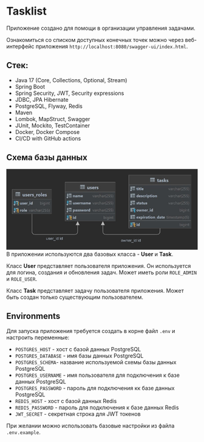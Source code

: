# Tasklist

Приложение создано для помощи в организации управления задачами.

Ознакомиться со списком доступных конечных точек можно 
через веб-интерфейс приложения `http://localhost:8080/swagger-ui/index.html`.

## Стек:
- Java 17 (Core, Collections, Optional, Stream)
- Spring Boot
- Spring Security, JWT, Security expressions
- JDBC, JPA Hibernate
- PostgreSQL, Flyway, Redis
- Maven
- Lombok, MapStruct, Swagger
- JUnit, Mockito, TestContainer
- Docker, Docker Compose
- CI/CD with GitHub actions

## Схема базы данных
![database schema](database-schema.jpg)
В приложении используются два базовых класса - **User** и **Task**.

Класс **User** представляет пользователя приложения. Он используется для логина, 
создания и обновления задач. Может иметь роли `ROLE_ADMIN` и `ROLE_USER`.

Класс **Task** представляет задачу пользователя приложения. Может быть создан только 
существующим пользователем.


## Environments
Для запуска приложения требуется создать в корне файл `.env` и настроить переменные:

- `POSTGRES_HOST` - хост с базой данных PostgreSQL
- `POSTGRES_DATABASE` - имя базы данных PostgreSQL
- `POSTGRES_SCHEMA`- название используемой схемы базы данных PostgreSQL
- `POSTGRES_USERNAME` - имя пользователя для подключения к базе данных PostgreSQL
- `POSTGRES_PASSWORD` - пароль для подключения кк базе данных PostgreSQL
- `REDIS_HOST` - хост с базой данных Redis
- `REDIS_PASSWORD` - пароль для подключения к базе данных Redis
- `JWT_SECRET` - секретная строка для JWT токенов

При желании можно использовать базовые настройки из файла `.env.example`.
